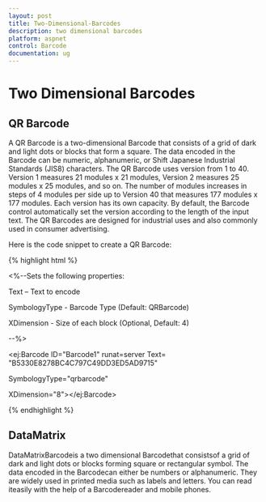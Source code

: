 ```yaml
---
layout: post
title: Two-Dimensional-Barcodes
description: two dimensional barcodes
platform: aspnet
control: Barcode
documentation: ug
---
```


# Two Dimensional Barcodes

## QR Barcode

A QR Barcode is a two-dimensional Barcode that consists of a grid of dark and light dots or blocks that form a square. The data encoded in the Barcode can be numeric, alphanumeric, or Shift Japanese Industrial Standards (JIS8) characters. The QR Barcode uses version from 1 to 40. Version 1 measures 21 modules x 21 modules, Version 2 measures 25 modules x 25 modules, and so on. The number of modules increases in steps of 4 modules per side up to Version 40 that measures 177 modules x 177 modules. Each version has its own capacity. By default, the Barcode control automatically set the version according to the length of the input text. The QR Barcodes are designed for industrial uses and also commonly used in consumer advertising.

Here is the code snippet to create a QR Barcode:

{% highlight html %}

<div>

<div>

<%--Sets the following properties:

Text – Text to encode

SymbologyType - Barcode Type (Default: QRBarcode)

XDimension - Size of each block (Optional, Default: 4)

--%>



<ej:Barcode ID="Barcode1" runat=server Text= "B5330E8278BC4C797C49DD3ED5AD9715"

SymbologyType="qrbarcode"

XDimension="8"></ej:Barcode>

</div>

</div>



{% endhighlight %}

## DataMatrix

DataMatrixBarcodeis a two dimensional Barcodethat consistsof a grid of dark and light dots or blocks forming square or rectangular symbol. The data encoded in the Barcodecan either be numbers or alphanumeric. They are widely used in printed media such as labels and letters. You can read iteasily with the help of a Barcodereader and mobile phones.

